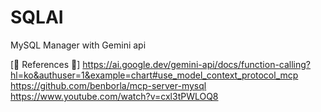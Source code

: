 # SQLAI
MySQL Manager with Gemini api

[🔬 References 🔬]
https://ai.google.dev/gemini-api/docs/function-calling?hl=ko&authuser=1&example=chart#use_model_context_protocol_mcp
https://github.com/benborla/mcp-server-mysql
https://www.youtube.com/watch?v=cxl3tPWLOQ8
